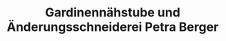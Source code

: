 ---
title: "Gardinennähstube und Änderungsschneiderei Petra Berger"
url: /leipzig/gardinennaehstube-und-aenderungsschneiderei-petra-berger/
shop: Schneiderei
---